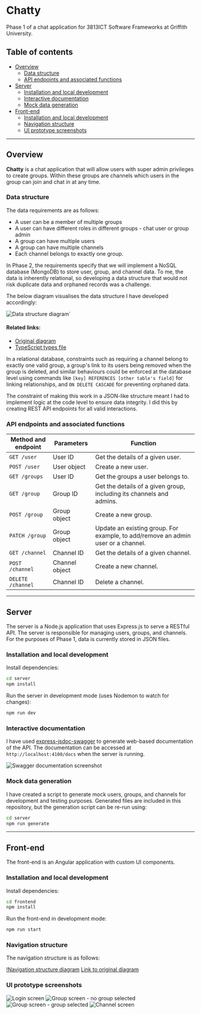 # Chatty

Phase 1 of a chat application for 3813ICT Software Frameworks at Griffith University.

## Table of contents
- [Overview](#overview)
  - [Data structure](#data-structure)
  - [API endpoints and associated functions](#api-endpoints-and-associated-functions)
- [Server](#server)
  - [Installation and local development](#installation-and-local-development)
  - [Interactive documentation](#interactive-documentation)
  - [Mock data generation](#mock-data-generation)
- [Front-end](#front-end)
  - [Installation and local development](#installation-and-local-development-1)
  - [Navigation structure](#navigation-structure)
  - [UI prototype screenshots](#ui-prototype-screenshots)

---
## Overview

**Chatty** is a chat application that will allow users with super admin privileges to create groups. Within these groups are channels which users in the group can join and chat in at any time.

### Data structure

The data requirements are as follows:
- A user can be a member of multiple groups
- A user can have different roles in different groups - chat user or group admin 
- A group can have multiple users
- A group can have multiple channels
- Each channel belongs to exactly one group. 

In Phase 2, the requirements specify that we will implement a NoSQL database (MongoDB) to store user, group, and channel data. To me, the data is inherently relational, so developing a data structure that would not risk duplicate data and orphaned records was a challenge.

The below diagram visualises the data structure I have developed accordingly:

![Data structure diagram](./doc-assets/data-structure.png)` 

#### Related links:
- [Original diagram](https://www.figma.com/board/1AIsEvGFkMVhqiMuMNNSE4/3813ICT?node-id=0-1&t=mioMbQlxrygdLFyQ-1)
- [TypeScript types file](./server/src/types.ts)

In a relational database, constraints such as requiring a channel belong to exactly one valid group, a group's link to its users being removed when the group is deleted, and similar behaviours could be enforced at the database level using commands like `[key] REFERENCES [other table's field]` for linking relationships, and `ON DELETE CASCADE` for preventing orphaned data.

The constraint of making this work in a JSON-like structure meant I had to implement logic at the code level to ensure data integrity. I did this by creating REST API endpoints for all valid interactions.

### API endpoints and associated functions

| Method and endpoint | Parameters     | Function                                                                         |
|---------------------|----------------|----------------------------------------------------------------------------------|
| `GET /user`         | User ID        | Get the details of a given user.                                                 |
| `POST /user`        | User object    | Create a new user.                                                               |
| `GET /groups`       | User ID        | Get the groups a user belongs to.                                                |
| `GET /group`        | Group ID       | Get the details of a given group, including its channels and admins.             |
| `POST /group`       | Group object   | Create a new group.                                                              |
| `PATCH /group`      | Group object   | Update an existing group. For example, to add/remove an admin user or a channel. |
| `GET /channel`      | Channel ID     | Get the details of a given channel.                                              |
| `POST /channel`     | Channel object | Create a new channel.                                                            |
| `DELETE /channel`   | Channel ID     | Delete a channel.                                                                |


---

## Server
The server is a Node.js application that uses Express.js to serve a RESTful API. The server is responsible for managing users, groups, and channels. For the purposes of Phase 1, data is currently stored in JSON files. 

### Installation and local development

Install dependencies:

```bash
cd server
npm install
```

Run the server in development mode (uses Nodemon to watch for changes):
```bash
npm run dev
```

### Interactive documentation
I have used [express-jsdoc-swagger](https://www.npmjs.com/package/express-jsdoc-swagger) to generate web-based documentation of the API. The documentation can be accessed at `http://localhost:4100/docs` when the server is running.

![Swagger documentation screenshot](./doc-assets/swagger-ui.png)

### Mock data generation
I have created a script to generate mock users, groups, and channels for development and testing purposes. Generated files are included in this repository, but the generation script can be re-run using:

```bash
cd server
npm run generate
```

---
## Front-end

The front-end is an Angular application with custom UI components.

### Installation and local development

Install dependencies:

```bash
cd frontend
npm install
```

Run the front-end in development mode:
```bash
npm run start
```

### Navigation structure

The navigation structure is as follows:

[!Navigation structure diagram](./doc-assets/navigation-structure.png)
[Link to original diagram](https://www.figma.com/board/1AIsEvGFkMVhqiMuMNNSE4/3813ICT?node-id=0-1&t=mioMbQlxrygdLFyQ-1)

### UI prototype screenshots

![Login screen](./doc-assets/ui-prototype-login.png)
![Group screen - no group selected](./doc-assets/ui-prototype-no-group-selected.png)
![Group screen - group selected](./doc-assets/ui-prototype-group.png)
![Channel screen](./doc-assets/ui-prototype-channel-settings.png)



